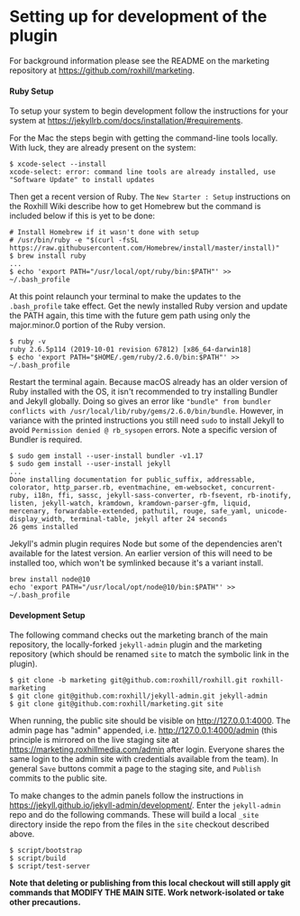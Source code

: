 
# Setting up for development of the plugin

For background information please see the README on the marketing repository at https://github.com/roxhill/marketing.

#### Ruby Setup

To setup your system to begin development follow the instructions for your system at https://jekyllrb.com/docs/installation/#requirements.

For the Mac the steps begin with getting the command-line tools locally. With luck, they are already present on the system:

```
$ xcode-select --install
xcode-select: error: command line tools are already installed, use "Software Update" to install updates
```

Then get a recent version of Ruby. The `New Starter : Setup` instructions on the Roxhill Wiki describe how to get Homebrew but the command is included below if this is yet to be done:

```
# Install Homebrew if it wasn't done with setup
# /usr/bin/ruby -e "$(curl -fsSL https://raw.githubusercontent.com/Homebrew/install/master/install)"
$ brew install ruby
...
$ echo 'export PATH="/usr/local/opt/ruby/bin:$PATH"' >> ~/.bash_profile
```

At this point relaunch your terminal to make the updates to the `.bash_profile` take effect. Get the newly installed Ruby version and update the PATH again, this time with the future gem path using only the major.minor.0 portion of the Ruby version.

```
$ ruby -v
ruby 2.6.5p114 (2019-10-01 revision 67812) [x86_64-darwin18]
$ echo 'export PATH="$HOME/.gem/ruby/2.6.0/bin:$PATH"' >> ~/.bash_profile
```

Restart the terminal again. Because macOS already has an older version of Ruby installed with the OS, it isn't recommended to try installing Bundler and Jekyll globally. Doing so gives an error like `"bundle" from bundler conflicts with /usr/local/lib/ruby/gems/2.6.0/bin/bundle`. However, in variance with the printed instructions you still need `sudo` to install Jekyll to avoid `Permission denied @ rb_sysopen` errors. Note a specific version of Bundler is required.

```
$ sudo gem install --user-install bundler -v1.17
$ sudo gem install --user-install jekyll
...
Done installing documentation for public_suffix, addressable, colorator, http_parser.rb, eventmachine, em-websocket, concurrent-ruby, i18n, ffi, sassc, jekyll-sass-converter, rb-fsevent, rb-inotify, listen, jekyll-watch, kramdown, kramdown-parser-gfm, liquid, mercenary, forwardable-extended, pathutil, rouge, safe_yaml, unicode-display_width, terminal-table, jekyll after 24 seconds
26 gems installed
```

Jekyll's admin plugin requires Node but some of the dependencies aren't available for the latest version. An earlier version of this will need to be installed too, which won't be symlinked because it's a variant install.

```
brew install node@10
echo 'export PATH="/usr/local/opt/node@10/bin:$PATH"' >> ~/.bash_profile
```

#### Development Setup

The following command checks out the marketing branch of the main repository, the locally-forked `jekyll-admin` plugin and the marketing repository (which should be renamed `site` to match the symbolic link in the plugin).

```
$ git clone -b marketing git@github.com:roxhill/roxhill.git roxhill-marketing
$ git clone git@github.com:roxhill/jekyll-admin.git jekyll-admin
$ git clone git@github.com:roxhill/marketing.git site
```

When running, the public site should be visible on http://127.0.0.1:4000. The admin page has "admin" appended, i.e. http://127.0.0.1:4000/admin (this principle is mirrored on the live staging site at https://marketing.roxhillmedia.com/admin after login. Everyone shares the same login to the admin site with credentials available from the team). In general `Save` buttons commit a page to the staging site, and `Publish` commits to the public site.

To make changes to the admin panels follow the instructions in https://jekyll.github.io/jekyll-admin/development/. Enter the `jekyll-admin` repo and do the following commands. These will build a local `_site` directory inside the repo from the files in the `site` checkout described above.

```
$ script/bootstrap
$ script/build
$ script/test-server
```

**Note that deleting or publishing from this local checkout will still apply git commands that MODIFY THE MAIN SITE. Work network-isolated or take other precautions.**
